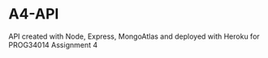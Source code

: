 # A4-API
API created with Node, Express, MongoAtlas and deployed with Heroku for PROG34014 Assignment 4

